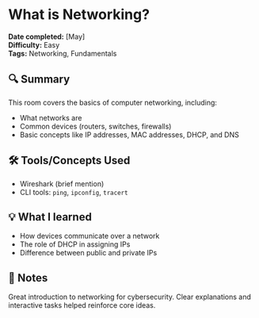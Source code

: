 # What is Networking?

**Date completed:** [May]  
**Difficulty:** Easy  
**Tags:** Networking, Fundamentals

## 🔍 Summary
This room covers the basics of computer networking, including:
- What networks are
- Common devices (routers, switches, firewalls)
- Basic concepts like IP addresses, MAC addresses, DHCP, and DNS

## 🛠 Tools/Concepts Used
- Wireshark (brief mention)
- CLI tools: `ping`, `ipconfig`, `tracert`

## 💡 What I learned
- How devices communicate over a network
- The role of DHCP in assigning IPs
- Difference between public and private IPs

## 🧠 Notes
Great introduction to networking for cybersecurity. Clear explanations and interactive tasks helped reinforce core ideas.
